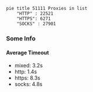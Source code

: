 
```mermaid
pie title 51111 Proxies in list
    "HTTP" : 22521
    "HTTPS": 6271
    "SOCKS" : 27901
```

### Some Info
#### Average Timeout

- mixed: 3.2s
- http: 1.4s
- https: 8.3s
- socks: 4.8s